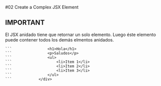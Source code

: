 #02 Create a Complex JSX Element

## IMPORTANT

El JSX anidado tiene que retornar un solo elemento.
Luego éste elemento puede contener todos los demás elmentos anidados.

``` const JSX = <div>
```                <h1>Hola</h1>
```                <p>Saludos</p>
```                <ul>
```                    <li>Item 1</li>
```                    <li>Item 2</li>
```                    <li>Item 3</li>
```                </ul>
```            </div>